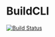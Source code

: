 # BuildCLI

[![Build Status](https://github.com/AnupJoseph/BuildCLI.jl/actions/workflows/CI.yml/badge.svg?branch=master)](https://github.com/AnupJoseph/BuildCLI.jl/actions/workflows/CI.yml?query=branch%3Amaster)
